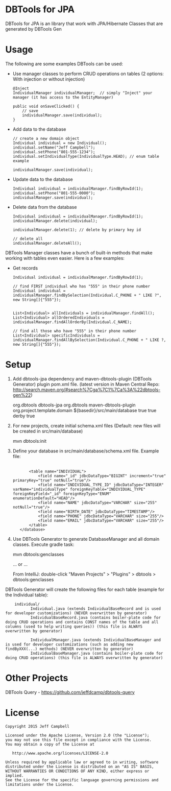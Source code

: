DBTools for JPA
=================

DBTools for JPA is an library that work with JPA/Hibernate Classes that are generated by DBTools Gen

Usage
=====

The following are some examples DBTools can be used:

  * Use manager classes to perform CRUD operations on tables (2 options: With injection or without injection)

        @Inject
        IndividualManager individualManager;  // simply "Inject" your manager (it has access to the EntityManager)

        public void onSaveClicked() {
            // save
            individualManager.save(individual);
        }

  * Add data to the database

        // create a new domain object
        Individual individual = new Individual();
        individual.setName("Jeff Campbell");
        individual.setPhone("801-555-1234");
        individual.setIndividualType(IndividualType.HEAD); // enum table example

        individualManager.save(individual);

  * Update data to the database

        Individual individual = individualManager.findByRowId(1);
        individual.setPhone("801-555-0000");
        individualManager.save(individual);

  * Delete data from the database

        Individual individual = individualManager.findByRowId(1);
        individualManager.delete(individual);
        
        individualManager.delete(1); // delete by primary key id
        
        // delete all
        individualManager.deleteAll();

  DBTools Manager classes have a bunch of built-in methods that make working with tables even easier.  Here is a few examples:

  * Get records

        Individual individual = individualManager.findByRowId(1);
        
        // find FIRST individual who has "555" in their phone number
        Individual individual = individualManager.findBySelection(Individual.C_PHONE + " LIKE ?", new String[]{"555"}); 


        List<Individual> allIndividuals = individualManager.findAll();
        List<Individual> allOrderedIndividuals = individualManager.findAllOrderBy(Individual.C_NAME);
        
        // find all those who have "555" in their phone number
        List<Individual> specificIndividuals = individualManager.findAllBySelection(Individual.C_PHONE + " LIKE ?, new String[]{"555"}); 

Setup
=====

  1. Add dbtools-jpa dependency and maven-dbtools-plugin (DBTools Generator) plugin pom.xml file.  (latest version in Maven Central Repo: http://search.maven.org/#search%7Cga%7C1%7Ca%3A%22dbtools-gen%22)

        </dependencies>
            <dependency>
                <groupId>org.dbtools</groupId>
                <artifactId>dbtools-jpa</artifactId>
                <version><latest version></version>
            </dependency>
        </dependencies>


       <build>
            <plugins>
                <plugin>
                    <groupId>org.dbtools</groupId>
                    <artifactId>maven-dbtools-plugin</artifactId>
                    <version><latest-version></version>
                    <configuration>
                        <basePackageName>org.project.template.domain</basePackageName>
                        <schemaDir>${basedir}/src/main/database</schemaDir>
                        <injectionSupport>true</injectionSupport> <!-- support for Inject (via Spring, EE, Guice, Dagger, etc) -->
                        <javaEESupport>true</javaEESupport> <!-- support for Spring, JavaEE, etc -->
                        <dbVendor>derby</dbVendor>
                        <dateTimeSupport>true</dateTimeSupport>
                    </configuration>
                </plugin>
            </plugins>
        </build>

  2. For new projects, create initial schema.xml files (Default: new files will be created in src/main/database)

        mvn dbtools:init

  3. Define your database in src/main/database/schema.xml file.  Example file:

        <?xml version="1.0" encoding="UTF-8" ?>
        <dbSchema xmlns='https://github.com/jeffdcamp/dbtools-gen'
                  xmlns:xsi='http://www.w3.org/2001/XMLSchema-instance'
                  xsi:schemaLocation='https://github.com/jeffdcamp/dbtools-gen dbschema.xsd'>
            <database name="main">
                <table name="INDIVIDUAL_TYPE" className="IndividualType" enumerations="HEAD,SPOUSE,CHILD">
                    <field name="_id" jdbcDataType="BIGINT" increment="true" primaryKey="true" notNull="true"/>
                    <field name="NAME" jdbcDataType="VARCHAR" size="255" notNull="true" unique="true"/>
                </table>

                <table name="INDIVIDUAL">
                    <field name="_id" jdbcDataType="BIGINT" increment="true" primaryKey="true" notNull="true"/>
                    <field name="INDIVIDUAL_TYPE_ID" jdbcDataType="INTEGER" varName="individualType" foreignKeyTable="INDIVIDUAL_TYPE" foreignKeyField="_id" foreignKeyType="ENUM" enumerationDefault="HEAD"/>
                    <field name="NAME" jdbcDataType="VARCHAR" size="255" notNull="true"/>
                    <field name="BIRTH_DATE" jdbcDataType="TIMESTAMP"/>
                    <field name="PHONE" jdbcDataType="VARCHAR" size="255"/>
                    <field name="EMAIL" jdbcDataType="VARCHAR" size="255"/>
                </table>
            </database>
        </dbSchema>

  4. Use DBTools Generator to generate DatabaseManager and all domain classes.  Execute gradle task:

        mvn dbtools:genclasses

        ... or ...

        From IntelliJ:  double-click "Maven Projects" > "Plugins" > dbtools > dbtools:genclasses

  DBTools Generator will create the following files for each table (example for the Individual table):

        individual/
               Individual.java (extends IndividualBaseRecord and is used for developer customizations) (NEVER overwritten by generator)
               IndividualBaseRecord.java (contains boiler-plate code for doing CRUD operations and contains CONST names of the table and all columns (used to help writing queries)) (this file is ALWAYS overwritten by generator)

               IndividualManager.java (extends IndividualBaseManager and is used for developer customizations (such as adding new findByXXX(...) methods) (NEVER overwritten by generator)
               IndividualBaseManager.java (contains boiler-plate code for doing CRUD operations) (this file is ALWAYS overwritten by generator)

Other Projects
==============
DBTools Query - https://github.com/jeffdcamp/dbtools-query

License
=======

    Copyright 2015 Jeff Campbell

    Licensed under the Apache License, Version 2.0 (the "License");
    you may not use this file except in compliance with the License.
    You may obtain a copy of the License at

       http://www.apache.org/licenses/LICENSE-2.0

    Unless required by applicable law or agreed to in writing, software
    distributed under the License is distributed on an "AS IS" BASIS,
    WITHOUT WARRANTIES OR CONDITIONS OF ANY KIND, either express or implied.
    See the License for the specific language governing permissions and
    limitations under the License.

[migration]: https://github.com/jeffdcamp/dbtools-android/blob/master/MIGRATION-1.x-2.x.md
